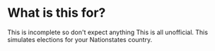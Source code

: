 # What is this for?

This is incomplete so don't expect anything
This is all unofficial.
This simulates elections for your Nationstates country.